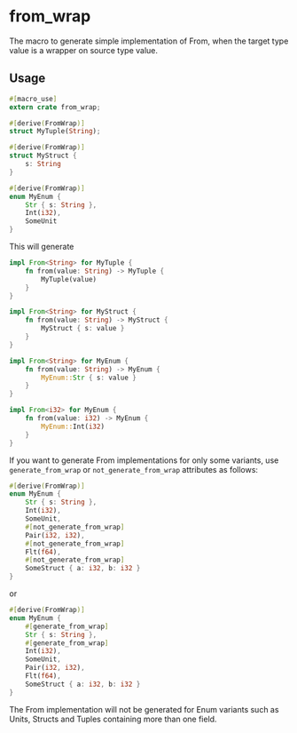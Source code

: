 # from_wrap
The macro to generate simple implementation of From, when the target type value is a wrapper on source type value.

## Usage

```rust
#[macro_use]
extern crate from_wrap;

#[derive(FromWrap)]
struct MyTuple(String);

#[derive(FromWrap)]
struct MyStruct {
    s: String
}

#[derive(FromWrap)]
enum MyEnum {
    Str { s: String },
    Int(i32),
    SomeUnit
}
```

This will generate

```rust
impl From<String> for MyTuple {
    fn from(value: String) -> MyTuple {
        MyTuple(value)
    }
}

impl From<String> for MyStruct {
    fn from(value: String) -> MyStruct {
        MyStruct { s: value }
    }
}

impl From<String> for MyEnum {
    fn from(value: String) -> MyEnum {
        MyEnum::Str { s: value }
    }
}

impl From<i32> for MyEnum {
    fn from(value: i32) -> MyEnum {
        MyEnum::Int(i32)
    }
}
```
If you want to generate From implementations for only some variants, use `generate_from_wrap` or `not_generate_from_wrap` attributes as follows:
```rust
#[derive(FromWrap)]
enum MyEnum {
    Str { s: String },
    Int(i32),
    SomeUnit,
    #[not_generate_from_wrap]
    Pair(i32, i32),
    #[not_generate_from_wrap]
    Flt(f64),
    #[not_generate_from_wrap]
    SomeStruct { a: i32, b: i32 }
}
```
or
```rust
#[derive(FromWrap)]
enum MyEnum {
    #[generate_from_wrap]
    Str { s: String },
    #[generate_from_wrap]
    Int(i32),
    SomeUnit,
    Pair(i32, i32),
    Flt(f64),
    SomeStruct { a: i32, b: i32 }
}
```
The From implementation will not be generated for Enum variants such as Units, Structs and Tuples containing more than one field.